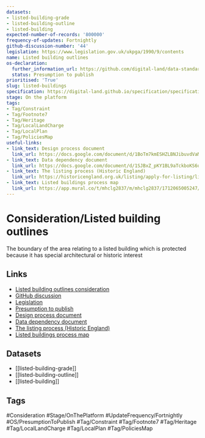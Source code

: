 ```yaml
---
datasets:
- listed-building-grade
- listed-building-outline
- listed-building
expected-number-of-records: '800000'
frequency-of-updates: Fortnightly
github-discussion-number: '44'
legislation: https://www.legislation.gov.uk/ukpga/1990/9/contents
name: Listed building outlines
os-declaration:
  further_information_url: https://github.com/digital-land/data-standards-backlog/discussions/44#discussioncomment-10187427
  status: Presumption to publish
prioritised: 'True'
slug: listed-buildings
specification: https://digital-land.github.io/specification/specification/listed-building/
stage: On the platform
tags:
- Tag/Constraint
- Tag/Footnote7
- Tag/Heritage
- Tag/LocalLandCharge
- Tag/LocalPlan
- Tag/PoliciesMap
useful-links:
- link_text: Design process document
  link_url: https://docs.google.com/document/d/1BoTm7kmESHZLBNJibuvdVaMsF3odKsKGLXlPnf-8gFY/edit?usp=sharing
- link_text: Data dependency document
  link_url: https://docs.google.com/document/d/1SJBxZ_pKY1BL9aTckboKS6u6nqwZJOk4_buY9SKJ3Xg/edit
- link_text: The listing process (Historic England)
  link_url: https://historicengland.org.uk/listing/apply-for-listing/listing-process/
- link_text: Listed buildings process map
  link_url: https://app.mural.co/t/mhclg2837/m/mhclg2837/1712065005247/3ff6509868c8d96c9665debd82d8f6c1ef627897?sender=u1cae178c0a712eade24c2472
---
```


# Consideration/Listed building outlines

The boundary of the area relating to a listed building which is protected because it has special architectural or historic interest

## Links

* [Listed building outlines consideration](https://design.planning.data.gov.uk/planning-consideration/listed-buildings)
* [GitHub discussion](https://github.com/digital-land/data-standards-backlog/discussions/44)
* [Legislation](https://www.legislation.gov.uk/ukpga/1990/9/contents)
* [Presumption to publish](https://github.com/digital-land/data-standards-backlog/discussions/44#discussioncomment-10187427)
* [Design process document](https://docs.google.com/document/d/1BoTm7kmESHZLBNJibuvdVaMsF3odKsKGLXlPnf-8gFY/edit?usp=sharing)
* [Data dependency document](https://docs.google.com/document/d/1SJBxZ_pKY1BL9aTckboKS6u6nqwZJOk4_buY9SKJ3Xg/edit)
* [The listing process (Historic England)](https://historicengland.org.uk/listing/apply-for-listing/listing-process/)
* [Listed buildings process map](https://app.mural.co/t/mhclg2837/m/mhclg2837/1712065005247/3ff6509868c8d96c9665debd82d8f6c1ef627897?sender=u1cae178c0a712eade24c2472)

## Datasets

* [[listed-building-grade]]
* [[listed-building-outline]]
* [[listed-building]]

## Tags

#Consideration #Stage/OnThePlatform #UpdateFrequency/Fortnightly #OS/PresumptionToPublish #Tag/Constraint #Tag/Footnote7 #Tag/Heritage #Tag/LocalLandCharge #Tag/LocalPlan #Tag/PoliciesMap